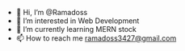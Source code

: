 - 👋 Hi, I’m @Ramadoss
- 👀 I’m interested in Web Development
- 🌱 I’m currently learning MERN stock
- 📫 How to reach me ramadoss3427@gmail.com

<!---
Ramadoss3427/Ramadoss3427 is a ✨ special ✨ repository because its `README.md` (this file) appears on your GitHub profile.
You can click the Preview link to take a look at your changes.
--->
